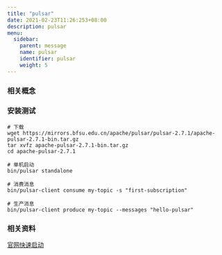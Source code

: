 ```yaml
---
title: "pulsar"
date: 2021-02-23T11:26:253+08:00
description: pulsar
menu:
  sidebar:
    parent: message
    name: pulsar
    identifier: pulsar
    weight: 5
---
```


### 相关概念



### 安装测试

```shell
# 下载
wget https://mirrors.bfsu.edu.cn/apache/pulsar/pulsar-2.7.1/apache-pulsar-2.7.1-bin.tar.gz
tar xvfz apache-pulsar-2.7.1-bin.tar.gz
cd apache-pulsar-2.7.1

# 单机启动
bin/pulsar standalone

# 消费消息
bin/pulsar-client consume my-topic -s "first-subscription"

# 生产消息
bin/pulsar-client produce my-topic --messages "hello-pulsar"
```



### 相关资料

[官网快速启动](http://pulsar.apache.org/docs/zh-CN/standalone/)

